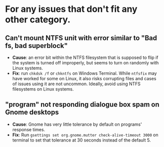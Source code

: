 # For any issues that don't fit any other category.
## Can't mount NTFS unit with error similar to "Bad fs, bad superblock"
- **Cause**: an error bit within the NTFS filesystem that is supposed to flip if the system is turned off improperly, but seems to turn on randomly with Linux systems.
- **Fix**: run `chkdsk /f` or `chkntfs` on Windows Terminal. While `ntfsfix` may have worked for some on Linux, it also risks corrupting files and cases of issues using it are not uncommon.
Ideally, avoid using NTFS filesystems on Linux systems.

## "program" not responding dialogue box spam on Gnome desktops
- **Cause**: Gnome has very little tolerance by default on programs' response times.
- **Fix**: Run `gsettings set org.gnome.mutter check-alive-timeout 3000` on terminal to set that tolerance at 30 seconds instead of the default 5.
